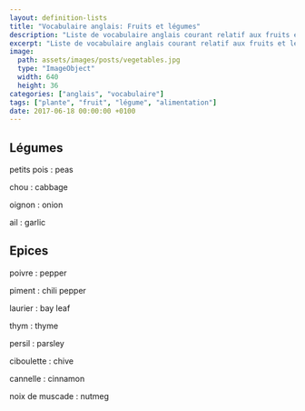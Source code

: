 ```yaml
---
layout: definition-lists
title: "Vocabulaire anglais: Fruits et légumes"
description: "Liste de vocabulaire anglais courant relatif aux fruits et légumes."
excerpt: "Liste de vocabulaire anglais courant relatif aux fruits et légumes."
image:
  path: assets/images/posts/vegetables.jpg
  type: "ImageObject"
  width: 640
  height: 36
categories: ["anglais", "vocabulaire"]
tags: ["plante", "fruit", "légume", "alimentation"]
date: 2017-06-18 00:00:00 +0100
---
```


## Légumes

petits pois
: peas

chou
: cabbage

oignon
: onion

ail
: garlic


## Epices

poivre
: pepper

piment
: chili pepper

laurier
: bay leaf

thym
: thyme

persil
: parsley

ciboulette
: chive

cannelle
: cinnamon

noix de muscade
: nutmeg
